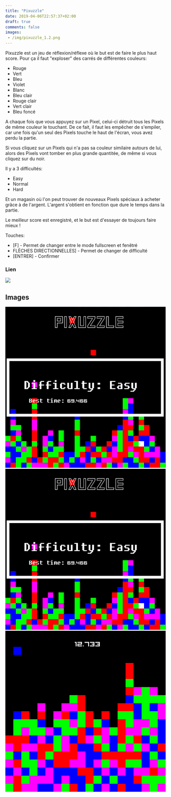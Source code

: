 ```yaml
---
title: "Pixuzzle"
date: 2019-04-06T22:57:37+02:00
draft: true
comments: false
images:
 - /img/pixuzzle_1.2.png
---
```


Pixuzzle est un jeu de réflexion/réflexe où le but est de faire le plus haut score. Pour ça il faut "exploser" des carrés de différentes couleurs:

+    Rouge
+    Vert
+    Bleu
+    Violet
+    Blanc
+    Bleu clair
+    Rouge clair
+    Vert clair
+    Bleu foncé

A chaque fois que vous appuyez sur un Pixel, celui-ci détruit tous les Pixels de même couleur le touchant. De ce fait, il faut les empêcher de s'empiler, car une fois qu'un seul des Pixels touche le haut de l'écran, vous avez perdu la partie.

Si vous cliquez sur un Pixels qui n'a pas sa couleur similaire autours de lui, alors des Pixels vont tomber en plus grande quantitée, de même si vous cliquez sur du noir.

Il y a 3 difficultés:

+    Easy
+    Normal
+    Hard

Et un magasin où l'on peut trouver de nouveaux Pixels spéciaux à acheter grâce à de l'argent. L'argent s'obtient en fonction que dure le temps dans la partie.

Le meilleur score est enregistré, et le but est d'essayer de toujours faire mieux !

Touches:

+    [F] - Permet de changer entre le mode fullscreen et fenêtré
+    FLÈCHES DIRECTIONNELLES] - Permet de changer de difficulté
+    [ENTRER] - Confirmer

### Lien 
![](https://github.com/rachartier/Pixuzzle)

## Images
![](/img/pixuzzle_1.png)
![](/img/pixuzzle_1.1.png)
![](/img/pixuzzle_1.2.png)
